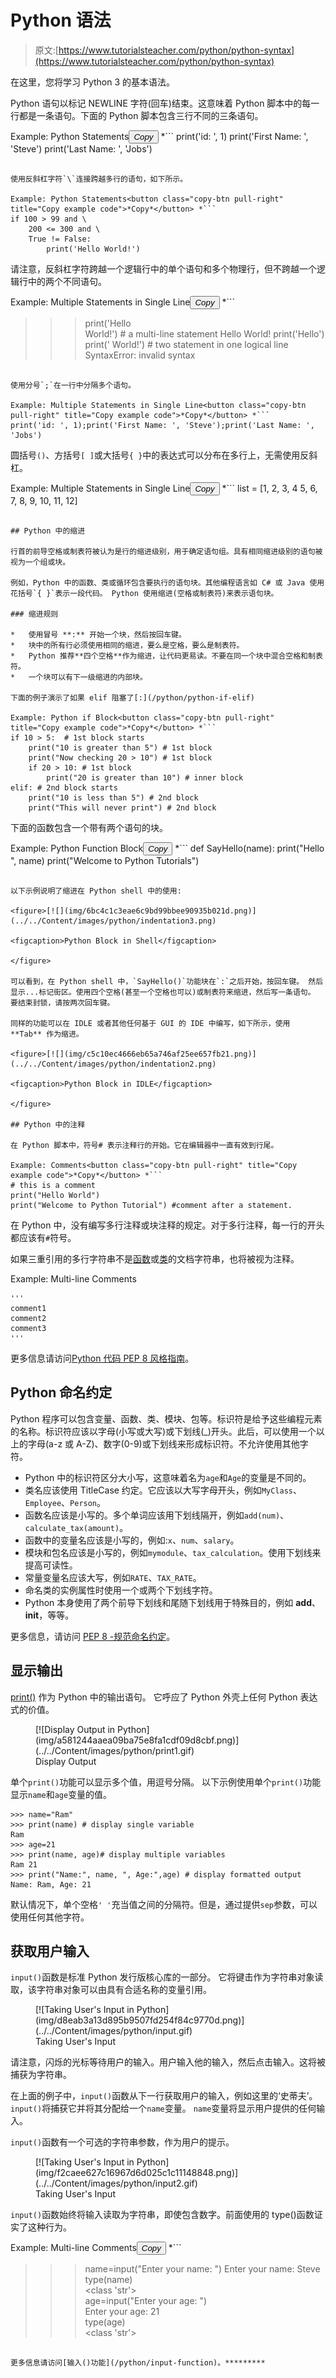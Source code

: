 # Python 语法

> 原文:[https://www.tutorialsteacher.com/python/python-syntax](https://www.tutorialsteacher.com/python/python-syntax)

在这里，您将学习 Python 3 的基本语法。

Python 语句以标记 NEWLINE 字符(回车)结束。这意味着 Python 脚本中的每一行都是一条语句。下面的 Python 脚本包含三行不同的三条语句。

Example: Python Statements<button class="copy-btn pull-right" title="Copy example code">*Copy*</button> *```
print('id: ', 1)
print('First Name: ', 'Steve')
print('Last Name: ', 'Jobs') 
```

使用反斜杠字符`\`连接跨越多行的语句，如下所示。

Example: Python Statements<button class="copy-btn pull-right" title="Copy example code">*Copy*</button> *```
if 100 > 99 and \
    200 <= 300 and \
    True != False:
        print('Hello World!') 
```

请注意，反斜杠字符跨越一个逻辑行中的单个语句和多个物理行，但不跨越一个逻辑行中的两个不同语句。

Example: Multiple Statements in Single Line<button class="copy-btn pull-right" title="Copy example code">*Copy*</button> *```
>>> print('Hello  \
     World!') # a multi-line statement
Hello World!
>>> print('Hello') \
    print(' World!') # two statement in one logical line
SyntaxError: invalid syntax 
```

使用分号`;`在一行中分隔多个语句。

Example: Multiple Statements in Single Line<button class="copy-btn pull-right" title="Copy example code">*Copy*</button> *```
print('id: ', 1);print('First Name: ', 'Steve');print('Last Name: ', 'Jobs') 
```

圆括号`()`、方括号`[ ]`或大括号`{ }`中的表达式可以分布在多行上，无需使用反斜杠。

Example: Multiple Statements in Single Line<button class="copy-btn pull-right" title="Copy example code">*Copy*</button> *```
list = [1, 2, 3, 4
        5, 6, 7, 8,
        9, 10, 11, 12] 
```

## Python 中的缩进

行首的前导空格或制表符被认为是行的缩进级别，用于确定语句组。具有相同缩进级别的语句被视为一个组或块。

例如，Python 中的函数、类或循环包含要执行的语句块。其他编程语言如 C# 或 Java 使用花括号`{ }`表示一段代码。 Python 使用缩进(空格或制表符)来表示语句块。

### 缩进规则

*   使用冒号 **:** 开始一个块，然后按回车键。
*   块中的所有行必须使用相同的缩进，要么是空格，要么是制表符。
*   Python 推荐**四个空格**作为缩进，让代码更易读。不要在同一个块中混合空格和制表符。
*   一个块可以有下一级缩进的内部块。

下面的例子演示了如果 elif 阻塞了[:](/python/python-if-elif)

Example: Python if Block<button class="copy-btn pull-right" title="Copy example code">*Copy*</button> *```
if 10 > 5:  # 1st block starts
    print("10 is greater than 5") # 1st block
    print("Now checking 20 > 10") # 1st block
    if 20 > 10: # 1st block
        print("20 is greater than 10") # inner block
elif: # 2nd block starts
    print("10 is less than 5") # 2nd block
    print("This will never print") # 2nd block 
```

下面的函数包含一个带有两个语句的块。

Example: Python Function Block<button class="copy-btn pull-right" title="Copy example code">*Copy*</button> *```
def SayHello(name):
    print("Hello ", name)
    print("Welcome to Python Tutorials") 
```

以下示例说明了缩进在 Python shell 中的使用:

<figure>[![](img/6bc4c1c3eae6c9bd99bbee90935b021d.png)](../../Content/images/python/indentation3.png) 

<figcaption>Python Block in Shell</figcaption>

</figure>

可以看到，在 Python shell 中，`SayHello()`功能块在`:`之后开始，按回车键。 然后显示...标记街区。使用四个空格(甚至一个空格也可以)或制表符来缩进，然后写一条语句。 要结束封锁，请按两次回车键。

同样的功能可以在 IDLE 或者其他任何基于 GUI 的 IDE 中编写，如下所示，使用 **Tab** 作为缩进。

<figure>[![](img/c5c10ec4666eb65a746af25ee657fb21.png)](../../Content/images/python/indentation2.png) 

<figcaption>Python Block in IDLE</figcaption>

</figure>

## Python 中的注释

在 Python 脚本中，符号# 表示注释行的开始。它在编辑器中一直有效到行尾。

Example: Comments<button class="copy-btn pull-right" title="Copy example code">*Copy*</button> *```
# this is a comment
print("Hello World")
print("Welcome to Python Tutorial") #comment after a statement. 
```

在 Python 中，没有编写多行注释或块注释的规定。对于多行注释，每一行的开头都应该有`#`符号。

如果三重引用的多行字符串不是[函数](/python/python-user-defined-function)或[类](/python/python-class)的文档字符串，也将被视为注释。

Example: Multi-line Comments

```
'''
comment1
comment2
comment3
''' 

```

更多信息请访问[Python 代码 PEP 8 风格指南](https://www.python.org/dev/peps/pep-0008/)。

## Python 命名约定

Python 程序可以包含变量、函数、类、模块、包等。标识符是给予这些编程元素的名称。标识符应该以字母(小写或大写)或下划线(_)开头。此后，可以使用一个以上的字母(a-z 或 A-Z)、数字(0-9)或下划线来形成标识符。不允许使用其他字符。

*   Python 中的标识符区分大小写，这意味着名为`age`和`Age`的变量是不同的。
*   类名应该使用 TitleCase 约定。它应该以大写字母开头，例如`MyClass`、`Employee`、`Person`。
*   函数名应该是小写的。多个单词应该用下划线隔开，例如`add(num)`、`calculate_tax(amount)`。
*   函数中的变量名应该是小写的，例如:`x`、`num`、`salary`。
*   模块和包名应该是小写的，例如`mymodule`、`tax_calculation`。使用下划线来提高可读性。
*   常量变量名应该大写，例如`RATE`、`TAX_RATE`。
*   命名类的实例属性时使用一个或两个下划线字符。
*   Python 本身使用了两个前导下划线和尾随下划线用于特殊目的，例如 __add__、__init__，等等。

更多信息，请访问 [PEP 8 -规范命名约定](https://www.python.org/dev/peps/pep-0008/#prescriptive-naming-conventions)。

## 显示输出

[print()](/python/print-function) 作为 Python 中的输出语句。 它呼应了 Python 外壳上任何 Python 表达式的价值。

<figure>[![Display Output in Python](img/a581244aaea09ba75e8fa1cdf09d8cbf.png)](../../Content/images/python/print1.gif) 

<figcaption>Display Output</figcaption>

</figure>

单个`print()`功能可以显示多个值，用逗号分隔。 以下示例使用单个`print()`功能显示`name`和`age`变量的值。

```
>>> name="Ram"                
>>> print(name) # display single variable
Ram
>>> age=21                          
>>> print(name, age)# display multiple variables
Ram 21
>>> print("Name:", name, ", Age:",age) # display formatted output
Name: Ram, Age: 21 
```

默认情况下，单个空格`' '`充当值之间的分隔符。但是，通过提供`sep`参数，可以使用任何其他字符。

## 获取用户输入

`input()`函数是标准 Python 发行版核心库的一部分。 它将键击作为字符串对象读取，该字符串对象可以由具有合适名称的变量引用。

<figure>[![Taking User's Input in Python](img/d8eab3a13d895b9507fd254f84c9770d.png)](../../Content/images/python/input.gif) 

<figcaption>Taking User's Input</figcaption>

</figure>

请注意，闪烁的光标等待用户的输入。用户输入他的输入，然后点击输入。这将被捕获为字符串。

在上面的例子中，`input()`函数从下一行获取用户的输入，例如这里的‘史蒂夫’。 `input()`将捕获它并将其分配给一个`name`变量。 `name`变量将显示用户提供的任何输入。

`input()`函数有一个可选的字符串参数，作为用户的提示。

<figure>[![Taking User's Input in Python](img/f2caee627c16967d6d025c1c11148848.png)](../../Content/images/python/input2.gif) 

<figcaption>Taking User's Input</figcaption>

</figure>

`input()`函数始终将输入读取为字符串，即使包含数字。前面使用的 type()函数证实了这种行为。

Example: Multi-line Comments<button class="copy-btn pull-right" title="Copy example code">*Copy*</button> *```
>>> name=input("Enter your name: ")
Enter your name: Steve                      
>>> type(name)                     
<class 'str'>                         
>>> age=input("Enter your age: ")  
Enter your age: 21                          
>>> type(age)                      
<class 'str'> 
```

更多信息请访问[输入()功能](/python/input-function)。*********